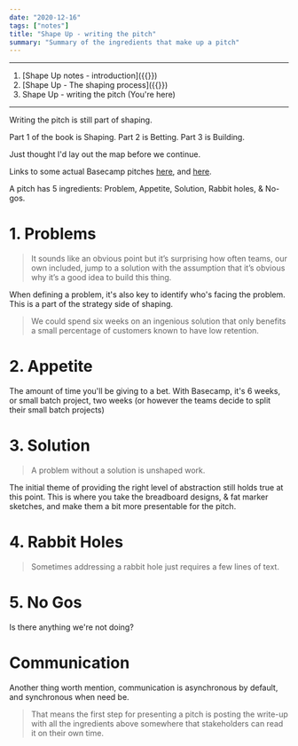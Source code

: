 ```yaml
---
date: "2020-12-16"
tags: ["notes"]
title: "Shape Up - writing the pitch"
summary: "Summary of the ingredients that make up a pitch"
---
```

---

1. [Shape Up notes - introduction]({{<ref shape-up-notes-introduction>}})
2. [Shape Up - The shaping process]({{<ref shape-up-notes-shaping>}})
3. Shape Up - writing the pitch (You're here)

---

Writing the pitch is still part of shaping.

Part 1 of the book is Shaping.
Part 2 is Betting.
Part 3 is Building.

Just thought I'd lay out the map before we continue.

Links to some actual Basecamp pitches [here](https://public.3.basecamp.com/p/NnuPFtsAEr7ZwixxmCjs7MwU), and [here](https://public.3.basecamp.com/p/5PbZ9Srki4NW6MUnFcbKPCh7).

A pitch has 5 ingredients: Problem, Appetite, Solution, Rabbit holes, & No-gos.

# 1. Problems

> It sounds like an obvious point but it’s surprising how often teams, our own included, jump to a solution with the assumption that it’s obvious why it’s a good idea to build this thing.

When defining a problem, it's also key to identify who's facing the problem. This is a part of the strategy side of shaping.

> We could spend six weeks on an ingenious solution that only benefits a small percentage of customers known to have low retention.

# 2. Appetite
The amount of time you'll be giving to a bet. With Basecamp, it's 6 weeks, or small batch project, two weeks (or however the teams decide to split their small batch projects)

# 3. Solution
> A problem without a solution is unshaped work.

The initial theme of providing the right level of abstraction still holds true at this point. This is where you take the breadboard designs, & fat marker sketches, and make them a bit more presentable for the pitch.

# 4. Rabbit Holes
> Sometimes addressing a rabbit hole just requires a few lines of text.

# 5. No Gos
Is there anything we're not doing?


# Communication
Another thing worth mention, communication is asynchronous by default, and synchronous when need be.

> That means the first step for presenting a pitch is posting the write-up with all the ingredients above somewhere that stakeholders can read it on their own time.